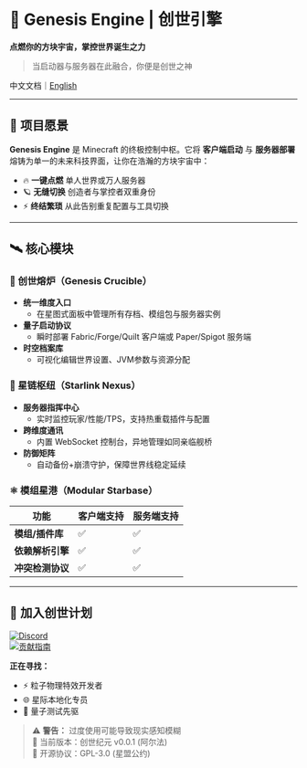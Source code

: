 # 🚀 Genesis Engine | 创世引擎  
**点燃你的方块宇宙，掌控世界诞生之力**  
> 当启动器与服务器在此融合，你便是创世之神


中文文档｜[English](#README_en)


---

## 🌌 项目愿景  
**Genesis Engine** 是 Minecraft 的终极控制中枢。它将 **客户端启动** 与 **服务器部署** 熔铸为单一的未来科技界面，让你在浩瀚的方块宇宙中：  
- 🔥 **一键点燃** 单人世界或万人服务器  
- 🪐 **无缝切换** 创造者与掌控者双重身份  
- ⚡ **终结繁琐** 从此告别重复配置与工具切换  

---

## 🛰️ 核心模块  

### 🔧 创世熔炉（Genesis Crucible）  
- **统一维度入口**  
  - 在星图式面板中管理所有存档、模组包与服务器实例  
- **量子启动协议**  
  - 瞬时部署 Fabric/Forge/Quilt 客户端或 Paper/Spigot 服务端  
- **时空档案库**  
  - 可视化编辑世界设置、JVM参数与资源分配  

### 📡 星链枢纽（Starlink Nexus）  
- **服务器指挥中心**  
  - 实时监控玩家/性能/TPS，支持热重载插件与配置  
- **跨维度通讯**  
  - 内置 WebSocket 控制台，异地管理如同亲临舰桥  
- **防御矩阵**  
  - 自动备份+崩溃守护，保障世界线稳定延续  

### ⚛️ 模组星港（Modular Starbase）  
| 功能                | 客户端支持 | 服务端支持 |  
|---------------------|------------|------------|  
| **模组/插件库**     | ✅          | ✅          |  
| **依赖解析引擎**    | ✅          | ✅          |  
| **冲突检测协议**    | ✅          | ✅          |  

---
## 📡 加入创世计划  
[![Discord](https://img.shields.io/badge/星海议会-Discord-7289DA)](https://discord.gg/genesis)  
[![贡献指南](https://img.shields.io/badge/编写创世法典-贡献指南-blue)](CONTRIBUTING.md)  

**正在寻找：**  
- ⚡ 粒子物理特效开发者  
- 🌐 星际本地化专员  
- 🔭 量子测试先驱  

> ⚠️ **警告：** 过度使用可能导致现实感知模糊  
> 📅 当前版本：创世纪元 v0.0.1 (阿尔法)  
> 📜 开源协议：GPL-3.0 (星盟公约)
